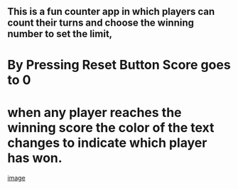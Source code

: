 ## This is a fun counter app in which players can count their turns and choose the winning number to set the limit,
# By Pressing Reset Button Score goes to 0
# when any player reaches the winning score the color of the text changes to indicate which player has won.
[image](image/counter.png)